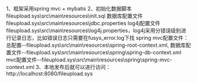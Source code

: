 1、框架采用spring mvc + mybatis
2、初始化数据脚本fileupload.sys\src\main\resources\init.sql
   数据库配置文件fileupload.sys\src\main\resources\jdbc.properties
   log4j配置文件fileupload.sys\src\main\resources\log4j.properties，log4j采用分错误级别进行记录日志，比如错误日志只需要在fusys_error.log下找
   spring mvc配置文件：总配置--fileupload.sys\src\main\resources\spring-root-context.xml,
	                   数据库配置文件--fileupload.sys\src\main\resources\spring\spring-db-context.xml
	                   mvc配置文件--fileupload.sys\src\main\resources\spring\spring-mvc-context.xml
3、本地发布后就可以进行访问：
    http://localhost:8080/fileupload.sys
